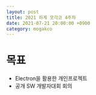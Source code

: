 ```yaml
---
layout: post
title: 2021 하계 모각코 4주차
date: 2021-07-21 20:00:00 +0900
category: mogakco
---
```

# 목표
+ Electron을 활용한 개인프로젝트
+ 공개 SW 개발자대회 회의
